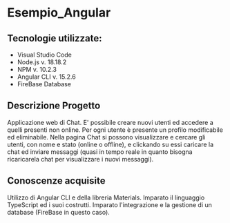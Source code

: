 # Esempio_Angular
## Tecnologie utilizzate:
* Visual Studio Code
* Node.js v. 18.18.2
* NPM v. 10.2.3
* Angular CLI v. 15.2.6
* FireBase Database

## Descrizione Progetto
Applicazione web di Chat. E' possibile creare nuovi utenti ed accedere a quelli presenti non online. Per ogni utente è presente un profilo modificabile ed eliminabile. Nella pagina Chat si possono visualizzare e cercare gli utenti, con nome e stato (online o offline), e clickando su essi caricare la chat ed inviare messaggi (quasi in tempo reale in quanto bisogna ricaricarela chat per visualizzare i nuovi messaggi).

## Conoscenze acquisite
Utilizzo di Angular CLI e della libreria Materials. Imparato il linguaggio TypeScript ed i suoi costrutti. Imparato l'integrazione e la gestione di un database (FireBase in questo caso).
